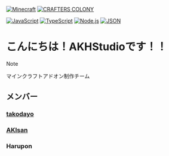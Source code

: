 [![Minecraft](https://img.shields.io/badge/Minecraft-BE-yellow)](https://www.minecraft.net/ja-jp/about-minecraft)
[![CRAFTERS COLONY](https://img.shields.io/badge/Minecraft-CRAFTERSCOLONY-yellow)](https://minecraft-mcworld.com/)

[![JavaScript](https://shields.io/badge/JavaScript-F7DF1E?logo=JavaScript&logoColor=000&style=flat-square)](https://developer.mozilla.org/ja/docs/Web/JavaScript)
[![TypeScript](https://shields.io/badge/TypeScript-007ACC?logo=TypeScript&logoColor=fff&style=flat-square)](https://www.typescriptlang.org/)
[![Node.js](https://shields.io/badge/Node.js-339933?logo=Node.js&logoColor=fff&style=flat-square)](https://nodejs.jp/)
[![JSON](https://shields.io/badge/JSON-000000?logo=JSON&logoColor=fff&style=flat-square)](https://www.json.org/json-ja.html)

# こんにちは！AKHStudioです！！

>[!NOTE]
> マインクラフトアドオン制作チーム

## メンバー

### [takodayo](https://github.com/tako-dayo8)

### [AKIsan](https://github.com/AKIsan0725)

### Harupon
